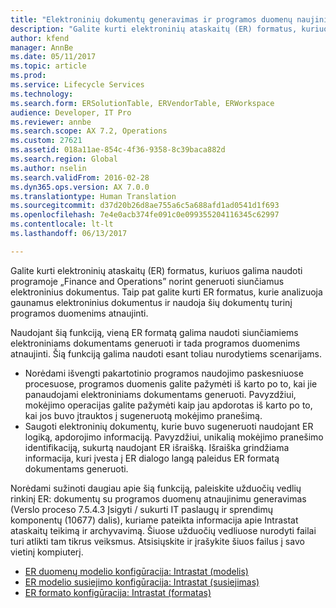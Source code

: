 ```yaml
---
title: "Elektroninių dokumentų generavimas ir programos duomenų naujinimas naudojant elektroninių ataskaitų įrankį"
description: "Galite kurti elektroninių ataskaitų (ER) formatus, kuriuos galima naudoti programoje „Finance and Operations” norint generuoti siunčiamus elektroninius dokumentus. Taip pat galite kurti ER formatus, kurie analizuoja gaunamus elektroninius dokumentus ir naudoja šių dokumentų turinį programos duomenims atnaujinti."
author: kfend
manager: AnnBe
ms.date: 05/11/2017
ms.topic: article
ms.prod: 
ms.service: Lifecycle Services
ms.technology: 
ms.search.form: ERSolutionTable, ERVendorTable, ERWorkspace
audience: Developer, IT Pro
ms.reviewer: annbe
ms.search.scope: AX 7.2, Operations
ms.custom: 27621
ms.assetid: 018a11ae-854c-4f36-9358-8c39baca882d
ms.search.region: Global
ms.author: nselin
ms.search.validFrom: 2016-02-28
ms.dyn365.ops.version: AX 7.0.0
ms.translationtype: Human Translation
ms.sourcegitcommit: d37d20b26d8ae755a6c5a688afd1ad0541d1f693
ms.openlocfilehash: 7e4e0acb374fe091c0e099355204116345c62997
ms.contentlocale: lt-lt
ms.lasthandoff: 06/13/2017

---
```



Galite kurti elektroninių ataskaitų (ER) formatus, kuriuos galima naudoti programoje „Finance and Operations” norint generuoti siunčiamus elektroninius dokumentus. Taip pat galite kurti ER formatus, kurie analizuoja gaunamus elektroninius dokumentus ir naudoja šių dokumentų turinį programos duomenims atnaujinti. 

Naudojant šią funkciją, vieną ER formatą galima naudoti siunčiamiems elektroniniams dokumentams generuoti ir tada programos duomenims atnaujinti. Šią funkciją galima naudoti esant toliau nurodytiems scenarijams.

- Norėdami išvengti pakartotinio programos naudojimo paskesniuose procesuose, programos duomenis galite pažymėti iš karto po to, kai jie panaudojami elektroniniams dokumentams generuoti. Pavyzdžiui, mokėjimo operacijas galite pažymėti kaip jau apdorotas iš karto po to, kai jos buvo įtrauktos į sugeneruotą mokėjimo pranešimą.
- Saugoti elektroninių dokumentų, kurie buvo sugeneruoti naudojant ER logiką, apdorojimo informaciją. Pavyzdžiui, unikalią mokėjimo pranešimo identifikaciją, sukurtą naudojant ER išraišką. Išraiška grindžiama informacija, kuri įvesta į ER dialogo langą paleidus ER formatą dokumentams generuoti.

Norėdami sužinoti daugiau apie šią funkciją, paleiskite užduočių vedlių rinkinį ER: dokumentų su programos duomenų atnaujinimu generavimas (Verslo proceso 7.5.4.3 Įsigyti / sukurti IT paslaugų ir sprendimų komponentų (10677) dalis), kuriame pateikta informacija apie Intrastat ataskaitų teikimą ir archyvavimą. Šiuose užduočių vedliuose nurodyti failai turi atlikti tam tikrus veiksmus. Atsisiųskite ir įrašykite šiuos failus į savo vietinį kompiuterį.

- [ER duomenų modelio konfigūracija: Intrastat (modelis)](https://go.microsoft.com/fwlink/?linkid=849038)
- [ER modelio susiejimo konfigūracija: Intrastat (susiejimas)](https://go.microsoft.com/fwlink/?linkid=849038)
- [ER formato konfigūracija: Intrastat (formatas)](https://go.microsoft.com/fwlink/?linkid=849038)

